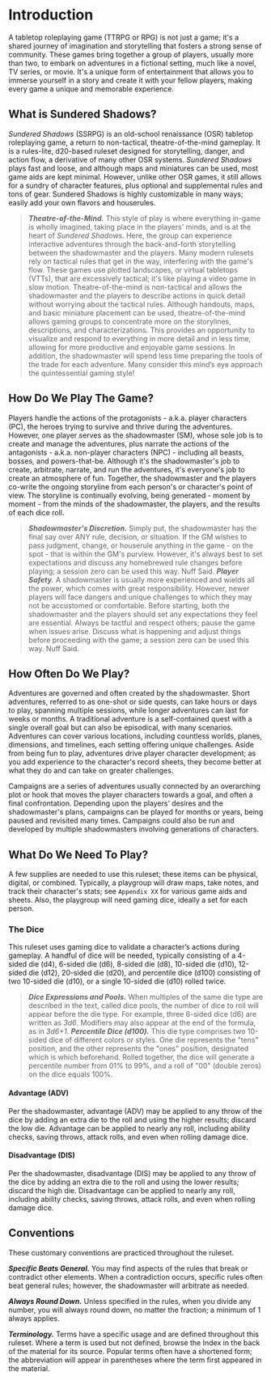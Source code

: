 # Introduction

A tabletop roleplaying game (TTRPG or RPG) is not just a game; it's a shared journey of imagination and storytelling that fosters a strong sense of community. These games bring together a group of players, usually more than two, to embark on adventures in a fictional setting, much like a novel, TV series, or movie. It's a unique form of entertainment that allows you to immerse yourself in a story and create it with your fellow players, making every game a unique and memorable experience.

## What is Sundered Shadows?

*Sundered Shadows* (SSRPG) is an old-school renaissance (OSR) tabletop roleplaying game, a return to non-tactical, theatre-of-the-mind gameplay. It is a rules-lite, d20-based ruleset designed for storytelling, danger, and action flow, a derivative of many other OSR systems. *Sundered Shadows* plays fast and loose, and although maps and miniatures can be used, most game aids are kept minimal. However, unlike other OSR games, it still allows for a sundry of character features, plus optional and supplemental rules and tons of gear. Sundered Shadows is highly customizable in many ways; easily add your own flavors and houserules.

> ***Theatre-of-the-Mind.*** This style of play is where everything in-game is wholly imagined, taking place in the players' minds, and is at the heart of *Sundered Shadows*. Here, the group can experience interactive adventures through the back-and-forth storytelling between the shadowmaster and the players. Many modern rulesets rely on tactical rules that get in the way, interfering with the game's flow. These games use plotted landscapes, or virtual tabletops (VTTs), that are excessively tactical; it's like playing a video game in slow motion. Theatre-of-the-mind is non-tactical and allows the shadowmaster and the players to describe actions in quick detail without worrying about the tactical rules. Although handouts, maps, and basic miniature placement can be used, theatre-of-the-mind allows gaming groups to concentrate more on the storylines, descriptions, and characterizations. This provides an opportunity to visualize and respond to everything in more detail and in less time, allowing for more productive and enjoyable game sessions. In addition, the shadowmaster will spend less time preparing the tools of the trade for each adventure. Many consider this mind’s eye approach the quintessential gaming style!

## How Do We Play The Game?

Players handle the actions of the protagonists - a.k.a. player characters (PC), the heroes trying to survive and thrive during the adventures. However, one player serves as the shadowmaster (SM), whose sole job is to create and manage the adventures, plus narrate the actions of the antagonists - a.k.a. non-player characters (NPC) - including all beasts, bosses, and powers-that-be. Although it's the shadowmaster's job to create, arbitrate, narrate, and run the adventures, it's everyone's job to create an atmosphere of fun. Together, the shadowmaster and the players co-write the ongoing storyline from each person's or character's point of view. The storyline is continually evolving, being generated - moment by moment - from the minds of the shadowmaster, the players, and the results of each dice roll.

>***Shadowmaster's Discretion.*** Simply put, the shadowmaster has the final say over ANY rule, decision, or situation. If the GM wishes to pass judgment, change, or houserule anything in the game - on the spot - that is within the GM's purview. However, it's always best to set expectations and discuss any homebrewed rule changes before playing; a session zero can be used this way. Nuff Said.
>***Player Safety.*** A shadowmaster is usually more experienced and wields all the power, which comes with great responsibility. However, newer players will face dangers and unique challenges to which they may not be accustomed or comfortable. Before starting, both the shadowmaster and the players should set any expectations they feel are essential. Always be tactful and respect others; pause the game when issues arise. Discuss what is happening and adjust things before proceeding with the game; a session zero can be used this way. Nuff Said.

## How Often Do We Play?

Adventures are governed and often created by the shadowmaster. Short adventures, referred to as one-shot or side quests, can take hours or days to play, spanning multiple sessions, while longer adventures can last for weeks or months. A traditional adventure is a self-contained quest with a single overall goal but can also be episodical, with many scenarios. Adventures can cover various locations, including countless worlds, planes, dimensions, and timelines, each setting offering unique challenges. Aside from being fun to play, adventures drive player character development; as you add experience to the character's record sheets, they become better at what they do and can take on greater challenges.

Campaigns are a series of adventures usually connected by an overarching plot or hook that moves the player characters towards a goal, and often a final confrontation. Depending upon the players’ desires and the shadowmaster's plans, campaigns can be played for months or years, being paused and revisited many times. Campaigns could also be run and developed by multiple shadowmasters involving generations of characters.

## What Do We Need To Play?

A few supplies are needed to use this ruleset; these items can be physical, digital, or combined. Typically, a playgroup will draw maps, take notes, and track their character's stats; see `Appendix XX` for various game aids and sheets. Also, the playgroup will need gaming dice, ideally a set for each person.

### The Dice

This ruleset uses gaming dice to validate a character’s actions during gameplay. A handful of dice will be needed, typically consisting of a 4-sided die (d4), 6-sided die (d6), 8-sided die (d8), 10-sided die (d10), 12-sided die (d12), 20-sided die (d20), and percentile dice (d100) consisting of two 10-sided die (d10), or a single 10-sided die (d10) rolled twice.

> ***Dice Expressions and Pools.*** When multiples of the same die type are described in the text, called dice pools, the number of dice to roll will appear before the die type. For example, three 6-sided dice (d6) are written as *3d6*. Modifiers may also appear at the end of the formula, as in *3d6+1*.
> ***Percentile Dice (d100).*** This die type comprises two 10-sided dice of different colors or styles. One die represents the "tens" position, and the other represents the "ones" position, designated which is which beforehand. Rolled together, the dice will generate a percentile number from 01% to 99%, and a roll of "00" (double zeros) on the dice equals 100%.

#### Advantage (ADV)

Per the shadowmaster, advantage (ADV) may be applied to any throw of the dice by adding an extra die to the roll and using the higher results; discard the low die. Advantage can be applied to nearly any roll, including ability checks, saving throws, attack rolls, and even when rolling damage dice.

#### Disadvantage (DIS)

Per the shadowmaster, disadvantage (DIS) may be applied to any throw of the dice by adding an extra die to the roll and using the lower results; discard the high die. Disadvantage can be applied to nearly any roll, including ability checks, saving throws, attack rolls, and even when rolling damage dice.

## Conventions

These customary conventions are practiced throughout the ruleset.

***Specific Beats General.*** You may find aspects of the rules that break or contradict other elements. When a contradiction occurs, specific rules often beat general rules; however, the shadowmaster will arbitrate as needed.

***Always Round Down.*** Unless specified in the rules, when you divide any number, you will always round down, no matter the fraction; a minimum of 1 always applies.

***Terminology.*** Terms have a specific usage and are defined throughout this ruleset. Where a term is used but not defined, browse the Index in the back of the material for its source. Popular terms often have a shortened form; the abbreviation will appear in parentheses where the term first appeared in the material.
